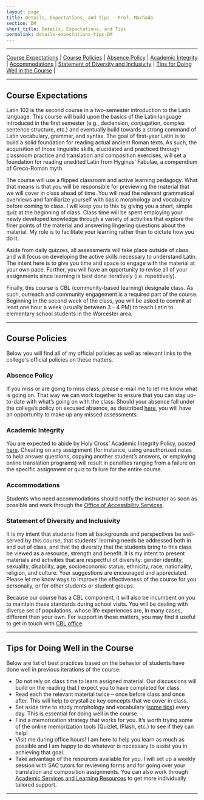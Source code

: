 ```yaml
---
layout: page
title: Details, Expectations, and Tips - Prof. Machado
section: DM
short_title: Details, Expectations, and Tips
permalink: details-expectations-tips-DM
---
```


***

[Course Expectations](#course-expectations) \| [Course Policies](#course-policies) \|  [Absence Policy](#absence-policy) \| [Academic Integrity](#academic-integrity) \| [Accommodations](#accommodations) \| [Statement of Diversity and Inclusivity](#statement-of-diversity-and-inclusivity) \| [Tips for Doing Well in the Course](#tips-for-doing-well-in-the-course) \|

***

## Course Expectations

Latin 102 is the second course in a two-semester introduction to the Latin language. This course will build upon the basics of the Latin language introduced in the first semester (e.g., declension, conjugation, complex sentence structure, etc.) and eventually build towards a strong command of Latin vocabulary, grammar, and syntax. The goal of first-year Latin is to build a solid foundation for reading actual ancient Roman texts. As such, the acquisition of those linguistic skills, elucidated and practiced through classroom practice and translation and composition exercises, will set a foundation for reading unedited Latin from Hyginus’ Fabulae, a compendium of Greco-Roman myth.

The course will use a flipped classroom and active learning pedagogy. What that means is that you will be responsible for previewing the material that we will cover in class ahead of time. You will read the relevant grammatical overviews and familiarize yourself with basic morphology and vocabulary before coming to class. I will keep you to this by giving you a short, simple quiz at the beginning of class. Class time will be spent employing your newly developed knowledge through a variety of activities that explore the finer points of the material and answering lingering questions about the material. My role is to facilitate your learning rather than to dictate how you do it.

Aside from daily quizzes, all assessments will take place outside of class and will focus on developing the active skills necessary to understand Latin. The intent here is to give you time and space to engage with the material at your own pace. Further, you will have an opportunity to revise all of your assignments since learning is best done iteratively (i.e. repetitively).

Finally, this course is CBL (community-based learning) designate class. As such, outreach and community engagement is a required part of the course. Beginning in the second week of the class, you will be asked to commit at least one hour a week (usually between 3 – 4 PM) to teach Latin to elementary school students in the Worcester area.

***

## Course Policies

Below you will find all of my official policies as well as relevant links to the college's official policies on these matters.

### Absence Policy

If you miss or are going to miss class, please e-mail me to let me know what is going on. That way we can work together to ensure that you can stay up-to-date with what’s going on with the class. Should your absence fall under the college’s policy on excused absence, as described [here](https://catalog.holycross.edu/requirements-policies/academic-policies/#coursepoliciestext), you will have an opportunity to make up any missed assessments.

### Academic Integrity

You are expected to abide by Holy Cross’ Academic Integrity Policy, posted [here](https://catalog.holycross.edu/requirements-policies/academic-policies/#academicintegritytext). Cheating on any assignment (for instance, using unauthorized notes to help answer questions, copying another student’s answers, or employing online translation programs) will result in penalties ranging from a failure on the specific assignment or quiz to failure for the entire course.

### Accommodations

Students who need accommodations should notify the instructor as soon as possible and work through the [Office of Accessibility Services](https://www.holycross.edu/health-wellness-and-access/office-accessibility-services).

### Statement of Diversity and Inclusivity

It is my intent that students from all backgrounds and perspectives be well-served by this course, that students' learning needs be addressed both in and out of class, and that the diversity that the students bring to this class be viewed as a resource, strength and benefit. It is my intent to present materials and activities that are respectful of diversity: gender identity, sexuality, disability, age, socioeconomic status, ethnicity, race, nationality, religion, and culture. Your suggestions are encouraged and appreciated. Please let me know ways to improve the effectiveness of the course for you personally, or for other students or student groups.

Because our course has a CBL component, it will also be incumbent on you to maintain these standards during school visits. You will be dealing with diverse set of populations, whose life experiences are, in many cases, different than your own. For support in these matters, you may find it useful to get in touch with [CBL office](https://www.holycross.edu/engaged-learning/donelan-office-community-based-learning/about-donelan-office).

***

## Tips for Doing Well in the Course

Below are list of best practices based on the behavior of students have done well in previous iterations of the course:

- Do not rely on class time to learn assigned material. Our discussions will build on the reading that I expect you to have completed for class.
- Read each the relevant material twice – once before class and once after. This will help to crystallize key concepts that we cover in class.
- Set aside time to study morphology and vocabulary ([some tips](https://dlibatique.github.io/LATN101-F19/notes-charts-and-vocab)) every day. This is essential for doing well in the course.
- Find a memorization strategy that works for you. It’s worth trying some of the online memorization tools (Quizlet, IFlash, etc.) to see if they can help!
- Visit me during office hours! I am here to help you learn as much as possible and I am happy to do whatever is necessary to assist you in achieving that goal.
- Take advantage of the resources available for you. I will set up a weekly session with SAC tutors for reviewing forms and for going over your translation and composition assignments. You can also work through [Academic Services and Learning Resources](https://www.holycross.edu/support-and-resources/academic-services-and-learning-resources) to get more individually tailored support.

***
